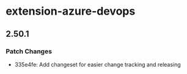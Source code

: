 # extension-azure-devops

## 2.50.1

### Patch Changes

- 335e4fe: Add changeset for easier change tracking and releasing
